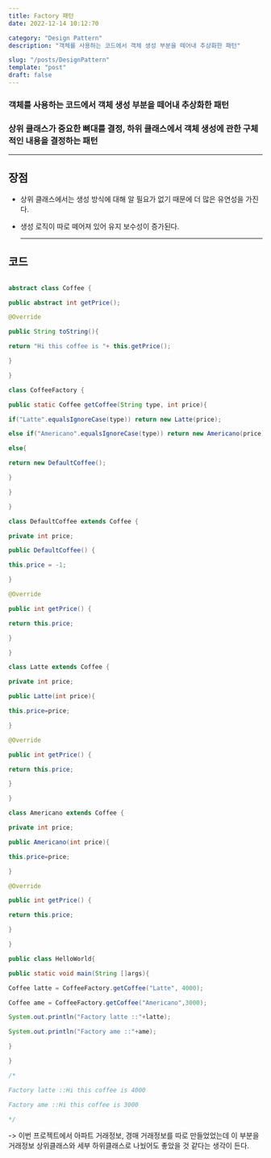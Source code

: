 ```yaml
---
title: Factory 패턴
date: 2022-12-14 10:12:70

category: "Design Pattern"
description: "객체를 사용하는 코드에서 객체 생성 부분을 떼어내 추상화한 패턴"

slug: "/posts/DesignPattern"
template: "post"
draft: false
---
```


### 객체를 사용하는 코드에서 객체 생성 부분을 떼어내 추상화한 패턴

### 상위 클래스가 중요한 뼈대를 결정, 하위 클래스에서 객체 생성에 관한 구체적인 내용을 결정하는 패턴

---

## 장점

- 상위 클래스에서는 생성 방식에 대해 알 필요가 없기 때문에 더 많은 유연성을 가진다.
- 생성 로직이 따로 떼어져 있어 유지 보수성이 증가된다.

  ***

## 코드

```JAVA

abstract class Coffee {

public abstract int getPrice();

@Override

public String toString(){

return "Hi this coffee is "+ this.getPrice();

}

}

class CoffeeFactory {

public static Coffee getCoffee(String type, int price){

if("Latte".equalsIgnoreCase(type)) return new Latte(price);

else if("Americano".equalsIgnoreCase(type)) return new Americano(price);

else{

return new DefaultCoffee();

}

}

}

class DefaultCoffee extends Coffee {

private int price;

public DefaultCoffee() {

this.price = -1;

}

@Override

public int getPrice() {

return this.price;

}

}

class Latte extends Coffee {

private int price;

public Latte(int price){

this.price=price;

}

@Override

public int getPrice() {

return this.price;

}

}

class Americano extends Coffee {

private int price;

public Americano(int price){

this.price=price;

}

@Override

public int getPrice() {

return this.price;

}

}

public class HelloWorld{

public static void main(String []args){

Coffee latte = CoffeeFactory.getCoffee("Latte", 4000);

Coffee ame = CoffeeFactory.getCoffee("Americano",3000);

System.out.println("Factory latte ::"+latte);

System.out.println("Factory ame ::"+ame);

}

}

/*

Factory latte ::Hi this coffee is 4000

Factory ame ::Hi this coffee is 3000

*/

```

-> 이번 프로젝트에서 아파트 거래정보, 경매 거래정보를 따로 만들었었는데 이 부분을 거래정보 상위클래스와 세부 하위클래스로 나눴어도 좋았을 것 같다는 생각이 든다.
